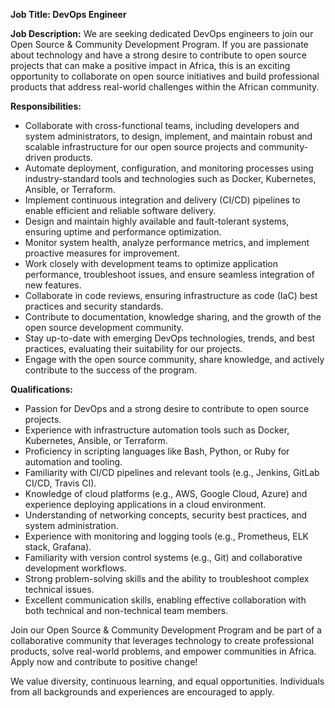 **Job Title: DevOps Engineer**

**Job Description:**
We are seeking dedicated DevOps engineers to join our Open Source & Community Development Program. If you are passionate about technology and have a strong desire to contribute to open source projects that can make a positive impact in Africa, this is an exciting opportunity to collaborate on open source initiatives and build professional products that address real-world challenges within the African community.

**Responsibilities:**
- Collaborate with cross-functional teams, including developers and system administrators, to design, implement, and maintain robust and scalable infrastructure for our open source projects and community-driven products.
- Automate deployment, configuration, and monitoring processes using industry-standard tools and technologies such as Docker, Kubernetes, Ansible, or Terraform.
- Implement continuous integration and delivery (CI/CD) pipelines to enable efficient and reliable software delivery.
- Design and maintain highly available and fault-tolerant systems, ensuring uptime and performance optimization.
- Monitor system health, analyze performance metrics, and implement proactive measures for improvement.
- Work closely with development teams to optimize application performance, troubleshoot issues, and ensure seamless integration of new features.
- Collaborate in code reviews, ensuring infrastructure as code (IaC) best practices and security standards.
- Contribute to documentation, knowledge sharing, and the growth of the open source development community.
- Stay up-to-date with emerging DevOps technologies, trends, and best practices, evaluating their suitability for our projects.
- Engage with the open source community, share knowledge, and actively contribute to the success of the program.

**Qualifications:**
- Passion for DevOps and a strong desire to contribute to open source projects.
- Experience with infrastructure automation tools such as Docker, Kubernetes, Ansible, or Terraform.
- Proficiency in scripting languages like Bash, Python, or Ruby for automation and tooling.
- Familiarity with CI/CD pipelines and relevant tools (e.g., Jenkins, GitLab CI/CD, Travis CI).
- Knowledge of cloud platforms (e.g., AWS, Google Cloud, Azure) and experience deploying applications in a cloud environment.
- Understanding of networking concepts, security best practices, and system administration.
- Experience with monitoring and logging tools (e.g., Prometheus, ELK stack, Grafana).
- Familiarity with version control systems (e.g., Git) and collaborative development workflows.
- Strong problem-solving skills and the ability to troubleshoot complex technical issues.
- Excellent communication skills, enabling effective collaboration with both technical and non-technical team members.

Join our Open Source & Community Development Program and be part of a collaborative community that leverages technology to create professional products, solve real-world problems, and empower communities in Africa. Apply now and contribute to positive change!

We value diversity, continuous learning, and equal opportunities. Individuals from all backgrounds and experiences are encouraged to apply.